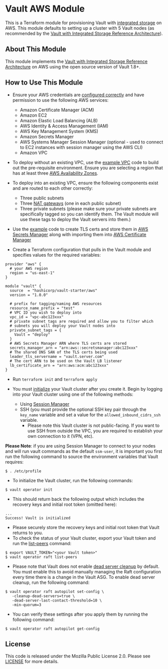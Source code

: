 # Vault AWS Module

This is a Terraform module for provisioning Vault with [integrated
storage](https://www.vaultproject.io/docs/concepts/integrated-storage) on AWS.
This module defaults to setting up a cluster with 5 Vault nodes (as recommended
by the [Vault with Integrated Storage Reference
Architecture](https://learn.hashicorp.com/vault/operations/raft-reference-architecture)).

## About This Module
This module implements the [Vault with Integrated Storage Reference
Architecture](https://learn.hashicorp.com/vault/operations/raft-reference-architecture#node)
on AWS using the open source version of Vault 1.8+.

## How to Use This Module

- Ensure your AWS credentials are [configured
  correctly](https://docs.aws.amazon.com/cli/latest/userguide/cli-configure-files.html)
  and have permission to use the following AWS services:
    - Amazon Certificate Manager (ACM)
    - Amazon EC2
    - Amazon Elastic Load Balancing (ALB)
    - AWS Identity & Access Management (IAM)
    - AWS Key Management System (KMS)
    - Amazon Secrets Manager
    - AWS Systems Manager Session Manager (optional - used to connect to EC2
      instances with session manager using the AWS CLI)
    - Amazon VPC

- To deploy without an existing VPC, use the [example
  VPC](https://github.com/hashicorp/terraform-aws-vault-starter/tree/main/examples/aws-vpc)
  code to build out the pre-requisite environment. Ensure you are selecting a
  region that has at least three [AWS Availability
  Zones](https://docs.aws.amazon.com/AWSEC2/latest/UserGuide/using-regions-availability-zones.html#concepts-availability-zones).

- To deploy into an existing VPC, ensure the following components exist and are
  routed to each other correctly:
  - Three public subnets
  - Three [NAT
    gateways](https://docs.aws.amazon.com/vpc/latest/userguide/vpc-nat-gateway.html) (one in each public subnet)
  - Three private subnets (please make sure your private subnets are
    specifically tagged so you can identify them. The Vault module will use
    these tags to deploy the Vault servers into them.)

- Use the
  [example](https://github.com/hashicorp/terraform-aws-vault-starter/tree/main/examples/aws-secrets-manager-acm)
  code to create TLS certs and store them in [AWS Secrets
  Manager](https://aws.amazon.com/secrets-manager/) along with importing them
  into [AWS Certificate Manager](https://aws.amazon.com/certificate-manager/)

- Create a Terraform configuration that pulls in the Vault module and specifies
  values for the required variables:

```hcl
provider "aws" {
  # your AWS region
  region = "us-east-1"
}

module "vault" {
  source  = "hashicorp/vault-starter/aws"
  version = "1.0.0"

  # prefix for tagging/naming AWS resources
  resource_name_prefix = "test"
  # VPC ID you wish to deploy into
  vpc_id = "vpc-abc123xxx"
  # private subnet tags are required and allow you to filter which
  # subnets you will deploy your Vault nodes into
  private_subnet_tags = {
    Vault = "deploy"
  }
  # AWS Secrets Manager ARN where TLS certs are stored
  secrets_manager_arn = "arn:aws::secretsmanager:abc123xxx"
  # The shared DNS SAN of the TLS certs being used
  leader_tls_servername = "vault.server.com"
  # The cert ARN to be used on the Vault LB listener
  lb_certificate_arn = "arn:aws:acm:abc123xxx"
}
```

  - Run `terraform init` and `terraform apply`

  - You must
    [initialize](https://www.vaultproject.io/docs/commands/operator/init#operator-init)
    your Vault cluster after you create it. Begin by logging into your Vault
    cluster using one of the following methods:
      - Using [Session
        Manager](https://docs.aws.amazon.com/AWSEC2/latest/UserGuide/session-manager.html)
      - SSH (you must provide the optional SSH key pair through the `key_name`
        variable and set a value for the `allowed_inbound_cidrs_ssh` variable.
          - Please note this Vault cluster is not public-facing. If you want to
            use SSH from outside the VPC, you are required to establish your own
            connection to it (VPN, etc).

**Please Note**: if you are using Session Manager to connect to your nodes and
will run vault commands as the default `ssm-user`, it is important you first run
the following command to source the environment variables that Vault requires:

```
$ . /etc/profile
```

  - To initialize the Vault cluster, run the following commands:

```
$ vault operator init
```

  - This should return back the following output which includes the recovery
    keys and initial root token (omitted here):

```
...
Success! Vault is initialized
```

  - Please securely store the recovery keys and initial root token that Vault
    returns to you.
  - To check the status of your Vault cluster, export your Vault token and run
    the
    [list-peers](https://www.vaultproject.io/docs/commands/operator/raft#list-peers)
    command:

```
$ export VAULT_TOKEN="<your Vault token>"
$ vault operator raft list-peers
```

- Please note that Vault does not enable [dead server
  cleanup](https://www.vaultproject.io/docs/concepts/integrated-storage/autopilot#dead-server-cleanup)
  by default. You must enable this to avoid manually managing the Raft
  configuration every time there is a change in the Vault ASG. To enable dead
  server cleanup, run the following command:

 ```
$ vault operator raft autopilot set-config \
    -cleanup-dead-servers=true \
    -dead-server-last-contact-threshold=10 \
    -min-quorum=3
 ```

- You can verify these settings after you apply them by running the following command:

```
$ vault operator raft autopilot get-config
```

## License

This code is released under the Mozilla Public License 2.0. Please see
[LICENSE](https://github.com/hashicorp/terraform-aws-vault-starter/blob/main/LICENSE)
for more details.
